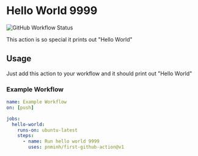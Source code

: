 # Hello World 9999

![GitHub Workflow Status](https://img.shields.io/github/actions/workflow/status/pnminh/first-github-action/test-action.yaml?branch=main&label=hello-world-9999&logo=github&style=flat-square)

This action is so special it prints out "Hello World"

## Usage

Just add this action to your workflow and it should print out "Hello World"

### Example Workflow

```yaml
name: Example Workflow
on: [push]

jobs:
  hello-world:
    runs-on: ubuntu-latest
    steps:
      - name: Run hello world 9999
        uses: pnminh/first-github-action@v1
